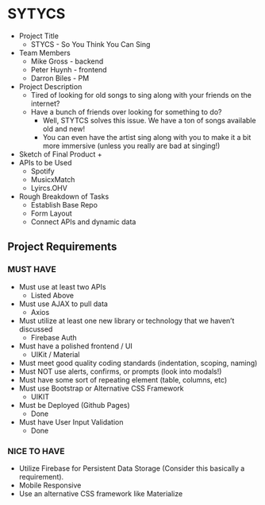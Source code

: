 # SYTYCS

+ Project Title
  + STYCS - So You Think You Can Sing
+ Team Members
  + Mike Gross - backend
  + Peter Huynh - frontend 
  + Darron Biles - PM
+ Project Description
  + Tired of looking for old songs to sing along with your friends on the internet?
  + Have a bunch of friends over looking for something to do?
    +  Well, STYTCS solves this issue. We have a ton of songs available old and new!
    +  You can even have the artist sing along with you to make it a bit more immersive (unless you really are bad at singing!)
+ Sketch of Final Product
  + 
+ APIs to be Used
  + Spotify
  + MusicxMatch
  + Lyircs.OHV
+ Rough Breakdown of Tasks
  + Establish Base Repo
  + Form Layout
  + Connect APIs and dynamic data

## Project Requirements

### MUST HAVE

+ Must use at least two APIs
  + Listed Above
+ Must use AJAX to pull data
  + Axios
+ Must utilize at least one new library or technology that we haven’t discussed
  + Firebase Auth
+ Must have a polished frontend / UI
  + UIKit / Material
+ Must meet good quality coding standards (indentation, scoping, naming)
+ Must NOT use alerts, confirms, or prompts (look into modals!)
+ Must have some sort of repeating element (table, columns, etc)
+ Must use Bootstrap or Alternative CSS Framework
  + UIKIT
+ Must be Deployed (Github Pages)
  + Done
+ Must have User Input Validation
  + Done

### NICE TO HAVE

+ Utilize Firebase for Persistent Data Storage (Consider this basically a requirement).
+ Mobile Responsive
+ Use an alternative CSS framework like Materialize
